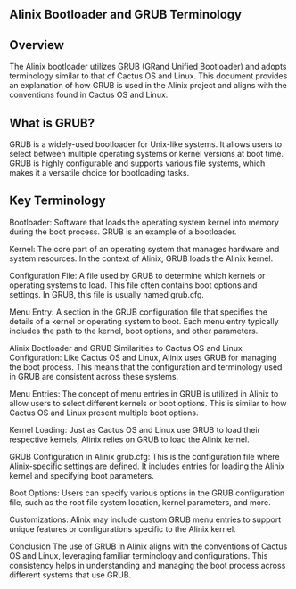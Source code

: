 ## Alinix Bootloader and GRUB Terminology
## Overview
The Alinix bootloader utilizes GRUB (GRand Unified Bootloader) and adopts terminology similar to that of Cactus OS and Linux. This document provides an explanation of how GRUB is used in the Alinix project and aligns with the conventions found in Cactus OS and Linux.

## What is GRUB?
GRUB is a widely-used bootloader for Unix-like systems. It allows users to select between multiple operating systems or kernel versions at boot time. GRUB is highly configurable and supports various file systems, which makes it a versatile choice for bootloading tasks.

## Key Terminology
Bootloader: Software that loads the operating system kernel into memory during the boot process. GRUB is an example of a bootloader.

Kernel: The core part of an operating system that manages hardware and system resources. In the context of Alinix, GRUB loads the Alinix kernel.

Configuration File: A file used by GRUB to determine which kernels or operating systems to load. This file often contains boot options and settings. In GRUB, this file is usually named grub.cfg.

Menu Entry: A section in the GRUB configuration file that specifies the details of a kernel or operating system to boot. Each menu entry typically includes the path to the kernel, boot options, and other parameters.

Alinix Bootloader and GRUB
Similarities to Cactus OS and Linux
Configuration: Like Cactus OS and Linux, Alinix uses GRUB for managing the boot process. This means that the configuration and terminology used in GRUB are consistent across these systems.

Menu Entries: The concept of menu entries in GRUB is utilized in Alinix to allow users to select different kernels or boot options. This is similar to how Cactus OS and Linux present multiple boot options.

Kernel Loading: Just as Cactus OS and Linux use GRUB to load their respective kernels, Alinix relies on GRUB to load the Alinix kernel.

GRUB Configuration in Alinix
grub.cfg: This is the configuration file where Alinix-specific settings are defined. It includes entries for loading the Alinix kernel and specifying boot parameters.

Boot Options: Users can specify various options in the GRUB configuration file, such as the root file system location, kernel parameters, and more.

Customizations: Alinix may include custom GRUB menu entries to support unique features or configurations specific to the Alinix kernel.

Conclusion
The use of GRUB in Alinix aligns with the conventions of Cactus OS and Linux, leveraging familiar terminology and configurations. This consistency helps in understanding and managing the boot process across different systems that use GRUB.